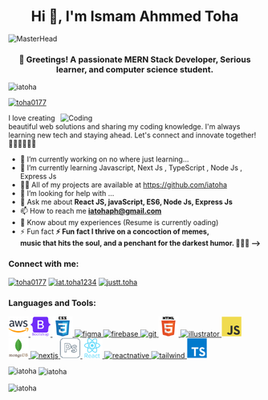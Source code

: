 <h1 align="center">Hi 👋, I'm Ismam Ahmmed Toha</h1>

![MasterHead](https://cdna.artstation.com/p/assets/images/images/028/102/058/original/pixel-jeff-matrix-s.gif?1593487263)

<h3 align="center">👋 Greetings! A passionate MERN Stack Developer, Serious learner, and computer science student.</h3>
<!-- <img align="right" alt="Coding" width="400" src="(https://gifdb.com/images/high/coding-animated-laptop-flow-stream-ja04010rm5o68zfk.gif)"> -->

<p align="left"> <img src="https://komarev.com/ghpvc/?username=iatoha&label=Profile%20views&color=0e75b6&style=flat" alt="iatoha" /> </p>

<p align="left"> <a href="https://twitter.com/toha0177" target="blank"><img src="https://img.shields.io/twitter/follow/toha0177?logo=twitter&style=for-the-badge" alt="toha0177" /></a> </p>

<img align="right" alt="Coding" width="400" src="https://i.pinimg.com/originals/3b/18/a7/3b18a7d38e9257dfa76ef65a55a87c01.gif">

I love creating beautiful web solutions and sharing my coding knowledge. I'm always learning new tech and staying ahead. Let's connect and innovate together! 🚀👨‍💻🚀👨‍💻

- 🔭 I’m currently working on no where just learning...
- 🌱 I’m currently learning Javascript, Next Js , TypeScript , Node Js , Express Js
- 👨‍💻 All of my projects are available at https://github.com/iatoha
- 🤔 I’m looking for help with ...
- 💬 Ask me about **React JS, javaScript, ES6, Node Js, Express Js**
- 📫 How to reach me **iatohaph@gmail.com**
- 📄 Know about my experiences (Resume is currently oading)
- ⚡ Fun fact **⚡ Fun fact I thrive on a concoction of memes,                                                                                                                                                         
 music that hits the soul, and a penchant for the darkest humor. 🎵😄🖤 -->**

<h3 align="left">Connect with me:</h3>
<p align="left">
<a href="https://twitter.com/toha0177" target="blank"><img align="center" src="https://raw.githubusercontent.com/rahuldkjain/github-profile-readme-generator/master/src/images/icons/Social/twitter.svg" alt="toha0177" height="30" width="40" /></a>
<a href="https://fb.com/iat.toha1234" target="blank"><img align="center" src="https://raw.githubusercontent.com/rahuldkjain/github-profile-readme-generator/master/src/images/icons/Social/facebook.svg" alt="iat.toha1234" height="30" width="40" /></a>
<a href="https://instagram.com/justt.toha" target="blank"><img align="center" src="https://raw.githubusercontent.com/rahuldkjain/github-profile-readme-generator/master/src/images/icons/Social/instagram.svg" alt="justt.toha" height="30" width="40" /></a>
</p>

<h3 align="left">Languages and Tools:</h3>
<p align="left"> <a href="https://aws.amazon.com" target="_blank" rel="noreferrer"> <img src="https://raw.githubusercontent.com/devicons/devicon/master/icons/amazonwebservices/amazonwebservices-original-wordmark.svg" alt="aws" width="40" height="40"/> </a> <a href="https://getbootstrap.com" target="_blank" rel="noreferrer"> <img src="https://raw.githubusercontent.com/devicons/devicon/master/icons/bootstrap/bootstrap-plain-wordmark.svg" alt="bootstrap" width="40" height="40"/> </a> <a href="https://www.w3schools.com/css/" target="_blank" rel="noreferrer"> <img src="https://raw.githubusercontent.com/devicons/devicon/master/icons/css3/css3-original-wordmark.svg" alt="css3" width="40" height="40"/> </a> <a href="https://www.figma.com/" target="_blank" rel="noreferrer"> <img src="https://www.vectorlogo.zone/logos/figma/figma-icon.svg" alt="figma" width="40" height="40"/> </a> <a href="https://firebase.google.com/" target="_blank" rel="noreferrer"> <img src="https://www.vectorlogo.zone/logos/firebase/firebase-icon.svg" alt="firebase" width="40" height="40"/> </a> <a href="https://git-scm.com/" target="_blank" rel="noreferrer"> <img src="https://www.vectorlogo.zone/logos/git-scm/git-scm-icon.svg" alt="git" width="40" height="40"/> </a> <a href="https://www.w3.org/html/" target="_blank" rel="noreferrer"> <img src="https://raw.githubusercontent.com/devicons/devicon/master/icons/html5/html5-original-wordmark.svg" alt="html5" width="40" height="40"/> </a> <a href="https://www.adobe.com/in/products/illustrator.html" target="_blank" rel="noreferrer"> <img src="https://www.vectorlogo.zone/logos/adobe_illustrator/adobe_illustrator-icon.svg" alt="illustrator" width="40" height="40"/> </a> <a href="https://developer.mozilla.org/en-US/docs/Web/JavaScript" target="_blank" rel="noreferrer"> <img src="https://raw.githubusercontent.com/devicons/devicon/master/icons/javascript/javascript-original.svg" alt="javascript" width="40" height="40"/> </a> <a href="https://www.mongodb.com/" target="_blank" rel="noreferrer"> <img src="https://raw.githubusercontent.com/devicons/devicon/master/icons/mongodb/mongodb-original-wordmark.svg" alt="mongodb" width="40" height="40"/> </a> <a href="https://nextjs.org/" target="_blank" rel="noreferrer"> <img src="https://cdn.worldvectorlogo.com/logos/nextjs-2.svg" alt="nextjs" width="40" height="40"/> </a> <a href="https://www.photoshop.com/en" target="_blank" rel="noreferrer"> <img src="https://raw.githubusercontent.com/devicons/devicon/master/icons/photoshop/photoshop-line.svg" alt="photoshop" width="40" height="40"/> </a> <a href="https://reactjs.org/" target="_blank" rel="noreferrer"> <img src="https://raw.githubusercontent.com/devicons/devicon/master/icons/react/react-original-wordmark.svg" alt="react" width="40" height="40"/> </a> <a href="https://reactnative.dev/" target="_blank" rel="noreferrer"> <img src="https://reactnative.dev/img/header_logo.svg" alt="reactnative" width="40" height="40"/> </a> <a href="https://tailwindcss.com/" target="_blank" rel="noreferrer"> <img src="https://www.vectorlogo.zone/logos/tailwindcss/tailwindcss-icon.svg" alt="tailwind" width="40" height="40"/> </a> <a href="https://www.typescriptlang.org/" target="_blank" rel="noreferrer"> <img src="https://raw.githubusercontent.com/devicons/devicon/master/icons/typescript/typescript-original.svg" alt="typescript" width="40" height="40"/> </a> </p>

<p><img align="left" src="https://github-readme-stats.vercel.app/api/top-langs?username=iatoha&show_icons=true&locale=en&layout=compact" alt="iatoha" /></p>

<p>&nbsp;<img align="center" src="https://github-readme-stats.vercel.app/api?username=iatoha&show_icons=true&locale=en" alt="iatoha" /></p>

<p><img align="center" src="https://github-readme-streak-stats.herokuapp.com/?user=iatoha&" alt="iatoha" /></p>


